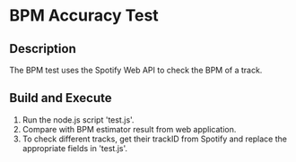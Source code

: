 # BPM Accuracy Test

## Description
The BPM test uses the Spotify Web API to check the BPM of a track.

## Build and Execute
1. Run the node.js script 'test.js'.  
2. Compare with BPM estimator result from web application.  
3. To check different tracks, get their trackID from Spotify and replace the appropriate fields in 'test.js'.  
